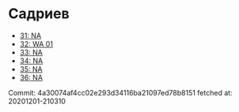 # Садриев
- [31: NA](31.md)
- [32: WA 01](32.md)
- [33: NA](33.md)
- [34: NA](34.md)
- [35: NA](35.md)
- [36: NA](36.md)

Commit: 4a30074af4cc02e293d34116ba21097ed78b8151
 fetched at: 20201201-210310
